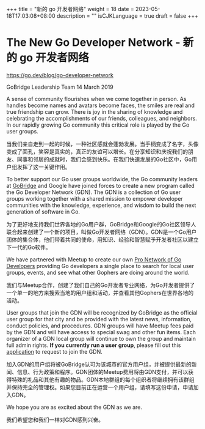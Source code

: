 +++
title = "新的 go 开发者网络"
weight = 18
date = 2023-05-18T17:03:08+08:00
description = ""
isCJKLanguage = true
draft = false
+++

# The New Go Developer Network - 新的 go 开发者网络

https://go.dev/blog/go-developer-network

GoBridge Leadership Team
14 March 2019

A sense of community flourishes when we come together in person. As handles become names and avatars become faces, the smiles are real and true friendship can grow. There is joy in the sharing of knowledge and celebrating the accomplishments of our friends, colleagues, and neighbors. In our rapidly growing Go community this critical role is played by the Go user groups.

当我们亲自走到一起的时候，一种社区感就会蓬勃发展。当手柄变成了名字，头像变成了面孔，笑容是真实的，真正的友谊可以增长。在分享知识和庆祝我们的朋友、同事和邻居的成就时，我们会感到快乐。在我们快速发展的Go社区中，Go用户组发挥了这一关键作用。

To better support our Go user groups worldwide, the Go community leaders at [GoBridge](https://gobridge.org/) and Google have joined forces to create a new program called the Go Developer Network (GDN). The GDN is a collection of Go user groups working together with a shared mission to empower developer communities with the knowledge, experience, and wisdom to build the next generation of software in Go.

为了更好地支持我们世界各地的Go用户群，GoBridge和Google的Go社区领导人联合起来创建了一个新的项目，叫做Go开发者网络（GDN）。GDN是一个Go用户团体的集合体，他们带着共同的使命，用知识、经验和智慧赋予开发者社区以建立下一代的Go软件。

We have partnered with Meetup to create our own [Pro Network of Go Developers](https://meetup.com/pro/go) providing Go developers a single place to search for local user groups, events, and see what other Gophers are doing around the world.

我们与Meetup合作，创建了我们自己的Go开发者专业网络，为Go开发者提供了一个单一的地方来搜索当地的用户组和活动，并查看其他Gophers在世界各地的活动。

User groups that join the GDN will be recognized by GoBridge as the official user group for that city and be provided with the latest news, information, conduct policies, and procedures. GDN groups will have Meetup fees paid by the GDN and will have access to special swag and other fun items. Each organizer of a GDN local group will continue to own the group and maintain full admin rights. **If you currently run a user group**, please fill out this [application](https://j.mp/gdn-form) to request to join the GDN.

加入GDN的用户组将被GoBridge认可为该城市的官方用户组，并被提供最新的新闻、信息、行为政策和程序。GDN团体的Meetup费用将由GDN支付，并可以获得特殊的礼品和其他有趣的物品。GDN本地群组的每个组织者将继续拥有该群组并保持完全的管理权。如果您目前正在运营一个用户组，请填写这份申请，申请加入GDN。

We hope you are as excited about the GDN as we are.

我们希望您和我们一样对GDN感到兴奋。
